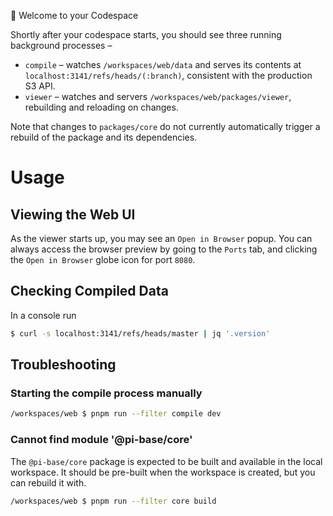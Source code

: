 🎉 Welcome to your Codespace

Shortly after your codespace starts, you should see three running background
processes –

- `compile` – watches `/workspaces/web/data` and serves its contents at
  `localhost:3141/refs/heads/(:branch)`, consistent with the production S3 API.
- `viewer` – watches and servers `/workspaces/web/packages/viewer`, rebuilding
  and reloading on changes.

Note that changes to `packages/core` do not currently automatically trigger a 
rebuild of the package and its dependencies.

# Usage

## Viewing the Web UI

As the viewer starts up, you may see an `Open in Browser` popup. You can always
access the browser preview by going to the `Ports` tab, and clicking the 
`Open in Browser` globe icon for port `8080`.

## Checking Compiled Data

In a console run

```bash
$ curl -s localhost:3141/refs/heads/master | jq '.version'
```

## Troubleshooting

### Starting the compile process manually

```bash
/workspaces/web $ pnpm run --filter compile dev
```

### Cannot find module '@pi-base/core'

The `@pi-base/core` package is expected to be built and available in the local
workspace. It should be pre-built when the workspace is created, but you can
rebuild it with.

```bash
/workspaces/web $ pnpm run --filter core build
```